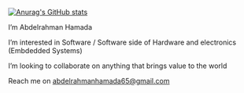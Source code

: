 [![Anurag's GitHub stats](https://github-readme-stats.vercel.app/api?username=abdlrhman08&theme=radical)](https://github.com/anuraghazra/github-readme-stats)

I’m Abdelrahman Hamada

I’m interested in Software / Software side of Hardware and electronics (Embdedded Systems)

I’m looking to collaborate on anything that brings value to the world

Reach me on abdelrahmanhamada65@gmail.com

<!---
abdlrhman08/abdlrhman08 is a ✨ special ✨ repository because its `README.md` (this file) appears on your GitHub profile.
You can click the Preview link to take a look at your changes.
--->

